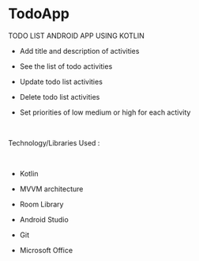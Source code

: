 # TodoApp

TODO LIST ANDROID APP USING KOTLIN
- Add title and description of activities

- See the list of todo activities

- Update todo list activities

- Delete todo list activities

- Set priorities of low medium or high for each activity

​

Technology/Libraries Used :

​

- Kotlin

- MVVM architecture

- Room Library

- Android Studio

- Git

- Microsoft Office
